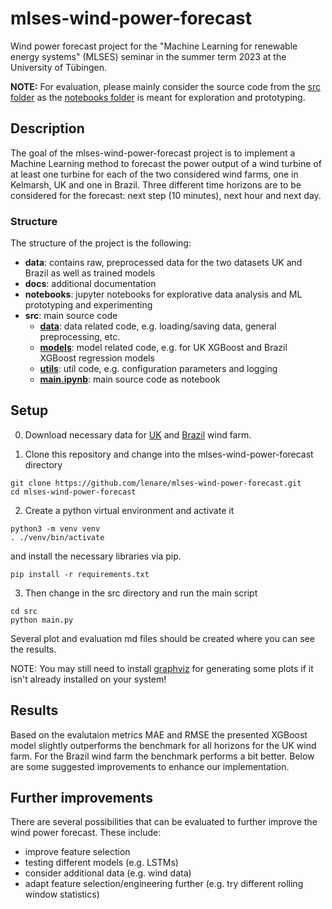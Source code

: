 # mlses-wind-power-forecast
Wind power forecast project for the "Machine Learning for renewable energy systems" (MLSES) seminar in the summer term 2023 at the University of Tübingen.

**NOTE:** For evaluation, please mainly consider the source code from the [src folder](./src/) as the [notebooks folder](./notebooks/) is meant for exploration and prototyping.

## Description

The goal of the mlses-wind-power-forecast project is to implement a Machine Learning method to forecast the power output of a wind turbine of at least one turbine for each of the two considered wind farms, one in Kelmarsh, UK and one in Brazil. Three different time horizons are to be considered for the forecast: next step (10 minutes), next hour and next day.

### Structure
The structure of the project is the following:
- **data**: contains raw, preprocessed data for the two datasets UK and Brazil as well as trained models
- **docs**: additional documentation
- **notebooks**: jupyter notebooks for explorative data analysis and ML prototyping and experimenting
- **src**: main source code
    - [**data**](./src/data): data related code, e.g. loading/saving data, general preprocessing, etc.
    - [**models**](./src/models/): model related code, e.g. for UK XGBoost and Brazil XGBoost regression models
    - [**utils**](./src/utils/): util code, e.g. configuration parameters and logging
    - [**main.ipynb**](./src/main.ipynb): main source code as notebook


## Setup

0. Download necessary data for [UK](https://zenodo.org/record/5841834#.ZEajKXbP2BQ) and [Brazil](https://zenodo.org/record/1475197#.ZD6iMxXP2WC) wind farm.

1. Clone this repository and change into the mlses-wind-power-forecast directory
```
git clone https://github.com/lenare/mlses-wind-power-forecast.git
cd mlses-wind-power-forecast
```

2. Create a python virtual environment and activate it
```
python3 -m venv venv
. ./venv/bin/activate
```
and install the necessary libraries via pip.
```
pip install -r requirements.txt
```

3. Then change in the src directory and run the main script
```
cd src
python main.py
```
Several plot and evaluation md files should be created where you can see the results.

NOTE: You may still need to install [graphviz](https://www.graphviz.org/) for generating some plots if it isn't already installed on your system!


## Results
Based on the evalutaion metrics MAE and RMSE the presented XGBoost model slightly outperforms the benchmark for all horizons for the UK wind farm. For the Brazil wind farm the benchmark performs a bit better. Below are some suggested improvements to enhance our implementation.


## Further improvements
There are several possibilities that can be evaluated to further improve the wind power forecast. These include:
- improve feature selection
- testing different models (e.g. LSTMs)
- consider additional data (e.g. wind data)
- adapt feature selection/engineering further (e.g. try different rolling window statistics)
